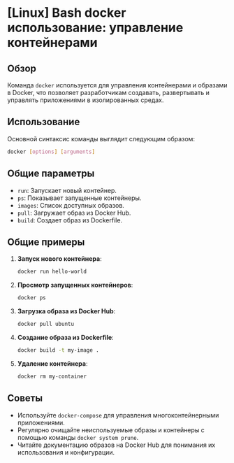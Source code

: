 # [Linux] Bash docker использование: управление контейнерами

## Обзор
Команда `docker` используется для управления контейнерами и образами в Docker, что позволяет разработчикам создавать, развертывать и управлять приложениями в изолированных средах.

## Использование
Основной синтаксис команды выглядит следующим образом:

```bash
docker [options] [arguments]
```

## Общие параметры
- `run`: Запускает новый контейнер.
- `ps`: Показывает запущенные контейнеры.
- `images`: Список доступных образов.
- `pull`: Загружает образ из Docker Hub.
- `build`: Создает образ из Dockerfile.

## Общие примеры
1. **Запуск нового контейнера**:
   ```bash
   docker run hello-world
   ```

2. **Просмотр запущенных контейнеров**:
   ```bash
   docker ps
   ```

3. **Загрузка образа из Docker Hub**:
   ```bash
   docker pull ubuntu
   ```

4. **Создание образа из Dockerfile**:
   ```bash
   docker build -t my-image .
   ```

5. **Удаление контейнера**:
   ```bash
   docker rm my-container
   ```

## Советы
- Используйте `docker-compose` для управления многоконтейнерными приложениями.
- Регулярно очищайте неиспользуемые образы и контейнеры с помощью команды `docker system prune`.
- Читайте документацию образов на Docker Hub для понимания их использования и конфигурации.